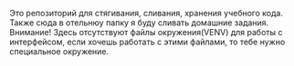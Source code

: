 Это репозиторий для стягивания, сливания, хранения учебного кода. Также сюда в отельнюу папку я буду сливать домашние задания.
Внимание! Здесь отсутствуют файлы окружения(VENV) для работы с интерфейсом, если хочешь работать с этими файлами, то тебе нужно специальное окружение.
